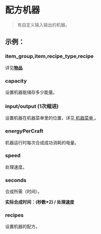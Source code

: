 # 配方机器

> 有自定义输入输出的机器。

## 示例：

### item\_group,item,recipe\_type,recipe

详见[**物品**](broken-reference)

### capacity

设置机器能储存多少能量。

### input/output (1次缩进)

设置机器在机器菜单里的位置，详见[ 机器菜单 ](menu.md)。

### energyPerCraft

机器运行时每次合成成功消耗的电量。

### speed

处理速度。

### seconds

合成所需（时间）。

**实际合成时间：(秒数*2) / 处理速度**

### recipes

设置机器的配方。
